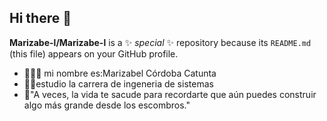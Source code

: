 ## Hi there 👋


**Marizabe-l/Marizabe-l** is a ✨ _special_ ✨ repository because its `README.md` (this file) appears on your GitHub profile.



- 👱🏻‍♀️ mi nombre es:Marizabel Córdoba Catunta
- 👩‍💻estudio la carrera de ingeneria de sistemas 
- 🧬"A veces, la vida te sacude para recordarte que aún puedes construir algo más grande desde los escombros."
  
